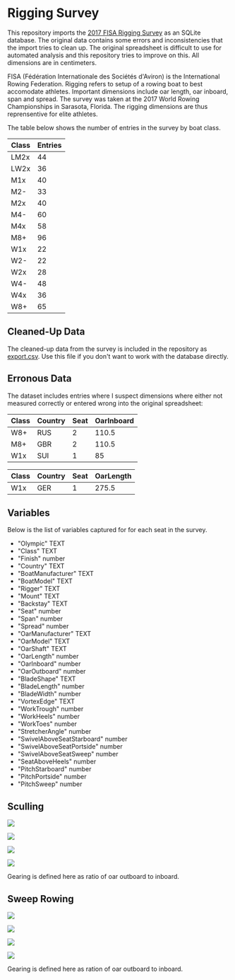 
# Rigging Survey

This repository imports the [2017 FISA Rigging Survey] as an SQLite
database. The original data contains some errors and inconsistencies
that the import tries to clean up. The original spreadsheet is difficult
to use for automated analysis and this repository tries to improve on
this. All dimensions are in centimeters.

FISA (Fédération Internationale des Sociétés d'Aviron) is the
International Rowing Federation. Rigging refers to setup of a rowing
boat to best accomodate athletes. Important dimensions include oar
length, oar inboard, span and spread. The survey was taken at the 2017
World Rowing Championships in Sarasota, Florida. The rigging dimensions
are thus reprensentive for elite athletes.

The table below shows the number of entries in the survey by boat class.

| Class | Entries |
|-------|----------|
| LM2x  | 44       |
| LW2x  | 36       |
| M1x   | 40       |
| M2-   | 33       |
| M2x   | 40       |
| M4-   | 60       |
| M4x   | 58       |
| M8+   | 96       |
| W1x   | 22       |
| W2-   | 22       |
| W2x   | 28       |
| W4-   | 48       |
| W4x   | 36       |
| W8+   | 65       |

## Cleaned-Up Data

The cleaned-up data from the survey is included in the repository as
[export.csv](export.csv). Use this file if you don't want to work with
the database directly.

## Erronous Data

The dataset includes entries where I suspect dimensions where either not
measured correctly or entered wrong into the original spreadsheet:

| Class | Country | Seat | OarInboard |
|-------|---------|------|------------|
| W8+   | RUS     | 2    | 110.5      |
| M8+   | GBR     | 2    | 110.5      |
| W1x   | SUI     | 1    | 85         |

| Class | Country | Seat | OarLength |
|-------|---------|------|-----------|
| W1x   | GER     | 1    | 275.5     |

## Variables

Below is the list of variables captured for for each seat in the survey.

*   "Olympic" TEXT
*   "Class" TEXT
*   "Finish" number
*   "Country" TEXT
*   "BoatManufacturer" TEXT
*   "BoatModel" TEXT
*   "Rigger" TEXT
*   "Mount" TEXT
*   "Backstay" TEXT
*   "Seat" number
*   "Span" number
*   "Spread" number
*   "OarManufacturer" TEXT
*   "OarModel" TEXT
*   "OarShaft" TEXT
*   "OarLength" number
*   "OarInboard" number
*   "OarOutboard" number
*   "BladeShape" TEXT
*   "BladeLength" number
*   "BladeWidth" number
*   "VortexEdge" TEXT
*   "WorkTrough" number
*   "WorkHeels" number
*   "WorkToes" number
*   "StretcherAngle" number
*   "SwivelAboveSeatStarboard" number
*   "SwivelAboveSeatPortside" number
*   "SwivelAboveSeatSweep" number
*   "SeatAboveHeels" number
*   "PitchStarboard" number
*   "PitchPortside" number
*   "PitchSweep" number

## Sculling

![](./x-oarlength.png)

![](./x-span.png)

![](./x-inboard.png)

![](./x-gearing.png)

Gearing is defined here as ratio of oar outboard to inboard.

## Sweep Rowing

![](./oarlength.png)

![](./span.png)

![](./inboard.png)

![](./gearing.png)

Gearing is defined here as ration of oar outboard to inboard.


[2017 FISA Rigging Survey]: https://worldrowing.com/document/2017-rigging-survey/


